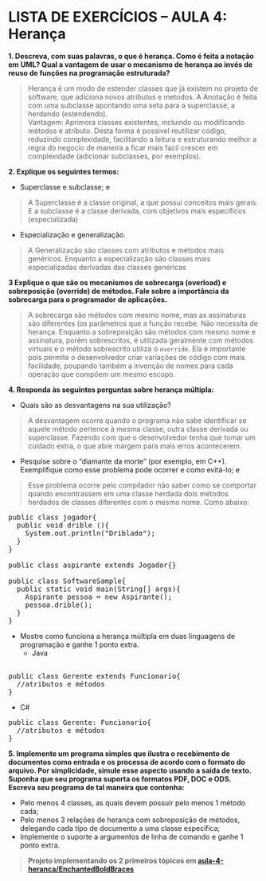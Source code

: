 # LISTA DE EXERCÍCIOS – AULA 4: Herança

**1. Descreva, com suas palavras, o que é herança. Como é feita a notação em UML? Qual a vantagem de usar o mecanismo de herança ao invés de reuso de funções na programação estruturada?**
> Herança é um modo de estender classes que já existem no projeto de software, que adiciona novos atributos e metodos. A Anotação é feita com uma subclasse apontando uma seta para a superclasse, a herdando (estendendo). <br>
> Vantagem: Aprimora classes existentes, incluindo ou modificando métodos e atributo. Desta forma é possivel reutilizar código, reduzindo complexidade, facilitando a leitura e estruturando melhor a regra do negocio de maneira a ficar mais facil crescer em complexidade (adicionar subclasses, por exemplos).

**2. Explique os seguintes termos:**
* Superclasse e subclasse; e
> A Superclasse é a classe original, a que possui conceitos mais gerais. E a subclasse é a classe derivada, com objetivos mais especificos (especializada)
* Especialização e generalização.
> A Generalização são classes com atributos e métodos mais genéricos. Enquanto a especialização são classes mais especializadas derivadas das classes genéricas

**3 Explique o que são os mecanismos de sobrecarga (overload) e sobreposição (override) de métodos. Fale sobre a importância da sobrecarga para o programador de aplicações.**
> A sobrecarga são métodos com mesmo nome, mas as assinaturas são diferentes (os parâmetros que a função recebe. Não necessita de herança. Enquanto a sobreposição são métodos com mesmo nome e assinatura, porém sobrescritos, é utilizada geralmente com métodos virtuais e o método sobrescrito utiliza o `override`. Ela é importante pois permite o desenvolvedor criar variações de código com mais facilidade, poupando também a invenção de nomes para cada operação que compõem um mesmo escopo.

**4. Responda às seguintes perguntas sobre herança múltipla:**
* Quais são as desvantagens na sua utilização?
> A desvantagem ocorre quando o programa não sabe identificar se aquele método pertence à mesma classe, outra classe derivada ou superclasse. Fazendo com que o desenvolvedor tenha que tomar um cuidado extra, o que abre margem para mais erros acontecerem. 
* Pesquise sobre o “diamante da morte” (por exemplo, em C++). Exemplifique como esse problema pode ocorrer e como evitá-lo; e
> Esse problema ocorre pelo compilador não saber como se comportar quando encontrassem em uma classe herdada dois métodos herdados de classes diferentes com o mesmo nome. Como abaixo:
<pre>
public class jogador{
  public void drible (){
    System.out.println("Driblado");
  }
}

public class aspirante extends Jogador{}

public class SoftwareSample{
  public static void main(String[] args){
    Aspirante pessoa = new Aspirante(); 
    pessoa.drible();
  }
}
</pre>

* Mostre como funciona a herança múltipla em duas linguagens de programação e ganhe 1 ponto extra.
  * Java
<pre>  
public class Gerente extends Funcionario{
  //atributos e métodos
}
</pre>

  * C#
<pre>
public class Gerente: Funcionario{
  //atributos e métodos
}
</pre>

**5. Implemente um programa simples que ilustra o recebimento de documentos como entrada e os processa de acordo com o formato do arquivo. Por simplicidade, simule esse aspecto usando a saída de texto. Suponha que seu programa suporta os formatos PDF, DOC e ODS. Escreva seu programa de tal maneira que contenha:**
* Pelo menos 4 classes, as quais devem possuir pelo menos 1 método cada;
* Pelo menos 3 relações de herança com sobreposição de métodos, delegando cada tipo de documento a uma classe específica;
* Implemente o suporte a argumentos de linha de comando e ganhe 1 ponto extra.

> **Projeto implementando os 2 primeiros tópicos em [aula-4-heranca/EnchantedBoldBraces](https://github.com/VaneskaSousa/POO-UFC/blob/main/aula-4-heranca/EnchantedBoldBraces/main.cs)**
